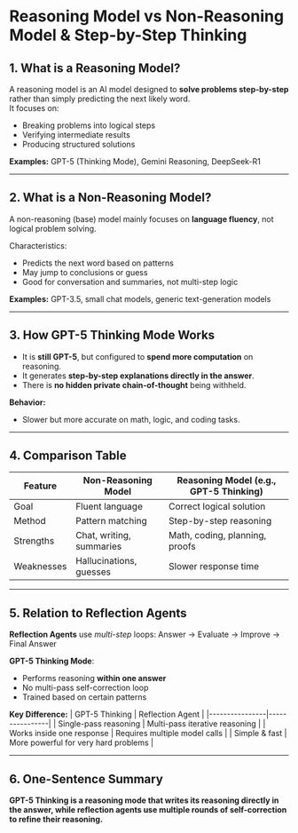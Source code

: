 # Reasoning Model vs Non-Reasoning Model & Step-by-Step Thinking

## 1. What is a Reasoning Model?
A reasoning model is an AI model designed to **solve problems step-by-step** rather than simply predicting the next likely word.  
It focuses on:
- Breaking problems into logical steps
- Verifying intermediate results
- Producing structured solutions

**Examples:** GPT-5 (Thinking Mode), Gemini Reasoning, DeepSeek-R1

---

## 2. What is a Non-Reasoning Model?
A non-reasoning (base) model mainly focuses on **language fluency**, not logical problem solving.

Characteristics:
- Predicts the next word based on patterns
- May jump to conclusions or guess
- Good for conversation and summaries, not multi-step logic

**Examples:** GPT-3.5, small chat models, generic text-generation models

---

## 3. How GPT-5 Thinking Mode Works
- It is **still GPT-5**, but configured to **spend more computation** on reasoning.
- It generates **step-by-step explanations directly in the answer**.
- There is **no hidden private chain-of-thought** being withheld.

**Behavior:**
- Slower but more accurate on math, logic, and coding tasks.

---

## 4. Comparison Table

| Feature | Non-Reasoning Model | Reasoning Model (e.g., GPT-5 Thinking) |
|--------|---------------------|----------------------------------------|
| Goal | Fluent language | Correct logical solution |
| Method | Pattern matching | Step-by-step reasoning |
| Strengths | Chat, writing, summaries | Math, coding, planning, proofs |
| Weaknesses | Hallucinations, guesses | Slower response time |

---

## 5. Relation to Reflection Agents
**Reflection Agents** use *multi-step* loops:
Answer → Evaluate → Improve → Final Answer


**GPT-5 Thinking Mode**:
- Performs reasoning **within one answer**
- No multi-pass self-correction loop
- Trained based on certain patterns 

**Key Difference:**
| GPT-5 Thinking | Reflection Agent |
|----------------|----------------|
| Single-pass reasoning | Multi-pass iterative reasoning |
| Works inside one response | Requires multiple model calls |
| Simple & fast | More powerful for very hard problems |

---

## 6. One-Sentence Summary
**GPT-5 Thinking is a reasoning mode that writes its reasoning directly in the answer, while reflection agents use multiple rounds of self-correction to refine their reasoning.**
